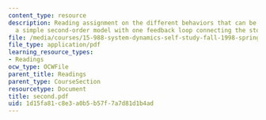 ```yaml
---
content_type: resource
description: Reading assignment on the different behaviors that can be generated by
  a simple second-order model with one feedback loop connecting the stocks.
file: /media/courses/15-988-system-dynamics-self-study-fall-1998-spring-1999/1d15fa81c8e3a0b5b57f7a7d81d1b4ad_second.pdf
file_type: application/pdf
learning_resource_types:
- Readings
ocw_type: OCWFile
parent_title: Readings
parent_type: CourseSection
resourcetype: Document
title: second.pdf
uid: 1d15fa81-c8e3-a0b5-b57f-7a7d81d1b4ad
---
```

